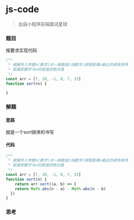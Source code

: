 # js-code

> 出自小程序前端面试星球

### 题目

按要求实现代码

```javascript
/**
 * 根据传入参数n(数字)对一维数组(纯数字)按照距离n最近的顺序排序
 * 距离即数字与n的差值的绝对值
 */
const arr = [7, 28, -1, 0, 7, 33]
function sort(n) {
  
}
```



### 解题

#### 思路

就是一个sort排序的书写

#### 代码

```javascript
/**
 * 根据传入参数n(数字)对一维数组(纯数字)按照距离n最近的顺序排序
 * 距离即数字与n的差值的绝对值
 */
const arr = [7, 28, -1, 0, 7, 33]
function sort(n) {
	return arr.sort((a, b) => {
    return Math.abs(n - a) - Math.abs(n - b)
  })
}
```





### 思考

